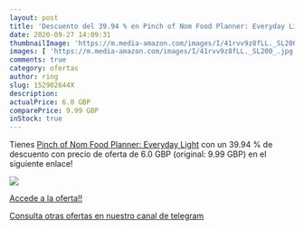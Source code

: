 ```yaml
---
layout: post
title: 'Descuento del 39.94 % en Pinch of Nom Food Planner: Everyday Ligh'
date: 2020-09-27 14:09:31
thumbnailImage: 'https://m.media-amazon.com/images/I/41rvv9z8fLL._SL200_.jpg'
images: [ 'https://m.media-amazon.com/images/I/41rvv9z8fLL._SL200_.jpg' ]
comments: true
category: ofertas
author: ring
slug: 152902644X
description:
actualPrice: 6.0 GBP
comparePrice: 9.99 GBP
inStock: true
---
```


Tienes [Pinch of Nom Food Planner: Everyday Light](https://www.amazon.co.uk/dp/152902644X/?tag=redken01-21) con un 39.94 % de descuento con precio de oferta de 6.0 GBP (original: 9.99 GBP) en el siguiente enlace!

[![](https://m.media-amazon.com/images/I/41rvv9z8fLL._SL200_.jpg)](https://www.amazon.co.uk/dp/152902644X/?tag=redken01-21)

[Accede a la oferta!!](https://www.amazon.co.uk/dp/152902644X/?tag=redken01-21)

[Consulta otras ofertas en nuestro canal de telegram](https://t.me/s/ofertas25)
